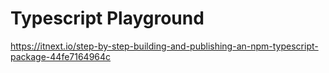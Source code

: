 # Typescript Playground

https://itnext.io/step-by-step-building-and-publishing-an-npm-typescript-package-44fe7164964c
